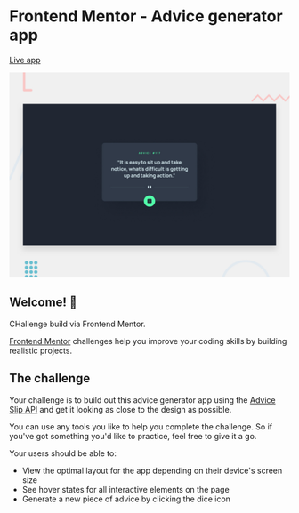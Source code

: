 # Frontend Mentor - Advice generator app

[Live app](https://whippet-code.github.io/advice-generator-app-main/)

![Design preview for the Advice generator app coding challenge](./design/desktop-preview.jpg)

## Welcome! 👋

CHallenge build via Frontend Mentor. 

[Frontend Mentor](https://www.frontendmentor.io) challenges help you improve your coding skills by building realistic projects.


## The challenge

Your challenge is to build out this advice generator app using the [Advice Slip API](https://api.adviceslip.com) and get it looking as close to the design as possible.

You can use any tools you like to help you complete the challenge. So if you've got something you'd like to practice, feel free to give it a go.

Your users should be able to:

- View the optimal layout for the app depending on their device's screen size
- See hover states for all interactive elements on the page
- Generate a new piece of advice by clicking the dice icon
